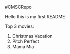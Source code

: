 #CMSCRepo

Hello this is my first README


Top 3 movies:
1) Christmas Vacation
2) Pitch Perfect
3) Mama Mia
